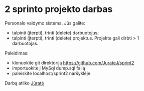 # 2 sprinto projekto darbas

Personalo valdymo sistema. 
Jūs galite:
  * talpinti (įterpti), trinti (delete) darbuotojus;
  * talpinti (įterpti), trinti (delete) projektus. Projekte gali dirbti > 1 darbuotojas.

Paleidimas:
  * klonuokite git direktoriją https://github.com/JurateJ/sprint2
  * importuokite į MySql dump.sql failą
  * paleiskite localhost/sprint2 naršyklėje

Darbą atliko [Jūratė](https://github.com/JurateJ/sprint2)




